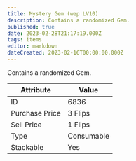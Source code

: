 ```yaml
---
title: Mystery Gem (wep LV10)
description: Contains a randomized Gem.
published: true
date: 2023-02-28T21:17:19.000Z
tags: items
editor: markdown
dateCreated: 2023-02-16T00:00:00.000Z
---
```


Contains a randomized Gem.

|Attribute|Value|
|-|-|
|ID|6836|
|Purchase Price|3 Flips|
|Sell Price|1 Flips|
|Type|Consumable|
|Stackable|Yes|


